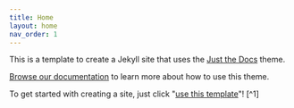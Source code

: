 ```yaml
---
title: Home
layout: home
nav_order: 1
---
```


This is a template to create a Jekyll site that uses the [Just the Docs] theme.

[Browse our documentation][Just the Docs] to learn more about how to use this theme.

To get started with creating a site, just click "[use this template]"! [^1]

[Just the Docs]: https://just-the-docs.github.io/just-the-docs/
[use this template]: https://github.com/just-the-docs/just-the-docs-template/generate
